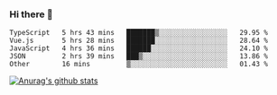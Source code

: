### Hi there 👋



<!--
**webB1an/webB1an** is a ✨ _special_ ✨ repository because its `README.md` (this file) appears on your GitHub profile.

Here are some ideas to get you started:

- 🔭 I’m currently working on ...
- 🌱 I’m currently learning ...
- 👯 I’m looking to collaborate on ...
- 🤔 I’m looking for help with ...
- 💬 Ask me about ...
- 📫 How to reach me: ...
- 😄 Pronouns: ...
- ⚡ Fun fact: ...
-->

<!--START_SECTION:waka-->

```text
TypeScript   5 hrs 43 mins   ███████▒░░░░░░░░░░░░░░░░░   29.95 %
Vue.js       5 hrs 28 mins   ███████░░░░░░░░░░░░░░░░░░   28.64 %
JavaScript   4 hrs 36 mins   ██████░░░░░░░░░░░░░░░░░░░   24.10 %
JSON         2 hrs 39 mins   ███▒░░░░░░░░░░░░░░░░░░░░░   13.86 %
Other        16 mins         ▒░░░░░░░░░░░░░░░░░░░░░░░░   01.43 %
```

<!--END_SECTION:waka-->


[![Anurag's github stats](https://github-readme-stats.vercel.app/api?username=webB1an&show_icons=true&theme=radical)](https://github.com/anuraghazra/github-readme-stats)

